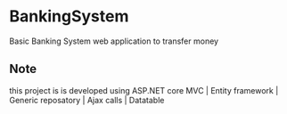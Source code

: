 # BankingSystem
Basic Banking System web application to transfer money 
## Note
this project is is developed using ASP.NET core MVC | Entity framework | Generic reposatory | Ajax calls | Datatable
